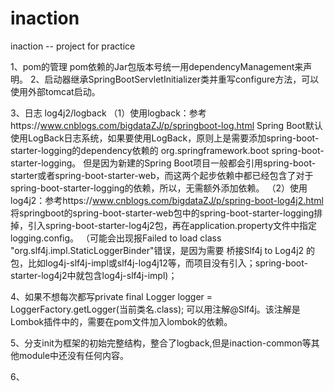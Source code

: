 # inaction
inaction -- project for practice


1、pom的管理
    pom依赖的Jar包版本号统一用dependencyManagement来声明。
2、启动器继承SpringBootServletInitializer类并重写configure方法，可以使用外部tomcat启动。

3、日志 log4j2/logback 
（1）使用logback：参考https://www.cnblogs.com/bigdataZJ/p/springboot-log.html
    Spring Boot默认使用LogBack日志系统，如果要使用LogBack，原则上是需要添加spring-boot-starter-logging的dependency依赖的 org.springframework.boot spring-boot-starter-logging。
    但是因为新建的Spring Boot项目一般都会引用spring-boot-starter或者spring-boot-starter-web，而这两个起步依赖中都已经包含了对于spring-boot-starter-logging的依赖，所以，无需额外添加依赖。
（2）使用log4j2：参考https://www.cnblogs.com/bigdataZJ/p/spring-boot-log4j2.html
    将springboot的spring-boot-starter-web包中的spring-boot-starter-logging排掉，引入spring-boot-starter-log4j2包，再在application.property文件中指定logging.config。
   （可能会出现报Failed to load class "org.slf4j.impl.StaticLoggerBinder"错误，是因为需要 桥接Slf4j to Log4j2 的包，比如log4j-slf4j-impl或slf4j-log4j12等，而项目没有引入；spring-boot-starter-log4j2中就包含log4j-slf4j-impl)；

4、如果不想每次都写private  final Logger logger = LoggerFactory.getLogger(当前类名.class); 可以用注解@Slf4j。该注解是Lombok插件中的，需要在pom文件加入lombok的依赖。

5、分支init为框架的初始完整结构，整合了logback,但是inaction-common等其他module中还没有任何内容。

6、 